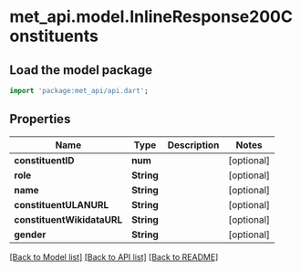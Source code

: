 # met_api.model.InlineResponse200Constituents

## Load the model package
```dart
import 'package:met_api/api.dart';
```

## Properties
Name | Type | Description | Notes
------------ | ------------- | ------------- | -------------
**constituentID** | **num** |  | [optional] 
**role** | **String** |  | [optional] 
**name** | **String** |  | [optional] 
**constituentULANURL** | **String** |  | [optional] 
**constituentWikidataURL** | **String** |  | [optional] 
**gender** | **String** |  | [optional] 

[[Back to Model list]](../README.md#documentation-for-models) [[Back to API list]](../README.md#documentation-for-api-endpoints) [[Back to README]](../README.md)


